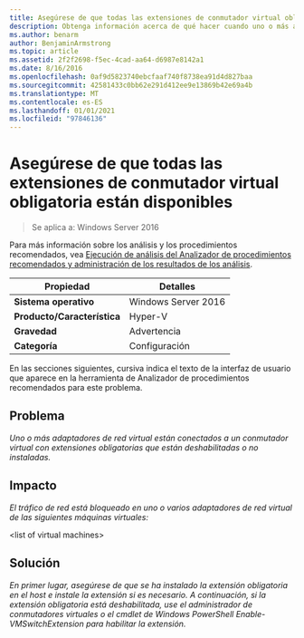 ```yaml
---
title: Asegúrese de que todas las extensiones de conmutador virtual obligatoria están disponibles
description: Obtenga información acerca de qué hacer cuando uno o más adaptadores de red virtuales están conectados a un conmutador virtual con extensiones obligatorias que están deshabilitadas o no instaladas.
ms.author: benarm
author: BenjaminArmstrong
ms.topic: article
ms.assetid: 2f2f2698-f5ec-4cad-aa64-d6987e8142a1
ms.date: 8/16/2016
ms.openlocfilehash: 0af9d5823740ebcfaaf740f8738ea91d4d827baa
ms.sourcegitcommit: 42581433c0bb62e291d412ee9e13869b42e69a4b
ms.translationtype: MT
ms.contentlocale: es-ES
ms.lasthandoff: 01/01/2021
ms.locfileid: "97846136"
---
```

# <a name="ensure-that-all-mandatory-virtual-switch-extensions-are-available"></a>Asegúrese de que todas las extensiones de conmutador virtual obligatoria están disponibles

>Se aplica a: Windows Server 2016

Para más información sobre los análisis y los procedimientos recomendados, vea [Ejecución de análisis del Analizador de procedimientos recomendados y administración de los resultados de los análisis](https://go.microsoft.com/fwlink/p/?LinkID=223177).

|Propiedad|Detalles|
|-|-|
|**Sistema operativo**|Windows Server 2016|
|**Producto/Característica**|Hyper-V|
|**Gravedad**|Advertencia|
|**Categoría**|Configuración|

En las secciones siguientes, cursiva indica el texto de la interfaz de usuario que aparece en la herramienta de Analizador de procedimientos recomendados para este problema.

## <a name="issue"></a>Problema
*Uno o más adaptadores de red virtual están conectados a un conmutador virtual con extensiones obligatorias que están deshabilitadas o no instaladas.*

## <a name="impact"></a>Impacto
*El tráfico de red está bloqueado en uno o varios adaptadores de red virtual de las siguientes máquinas virtuales:*

\<list of virtual machines>

## <a name="resolution"></a>Solución
*En primer lugar, asegúrese de que se ha instalado la extensión obligatoria en el host e instale la extensión si es necesario. A continuación, si la extensión obligatoria está deshabilitada, use el administrador de conmutadores virtuales o el cmdlet de Windows PowerShell Enable-VMSwitchExtension para habilitar la extensión.*



